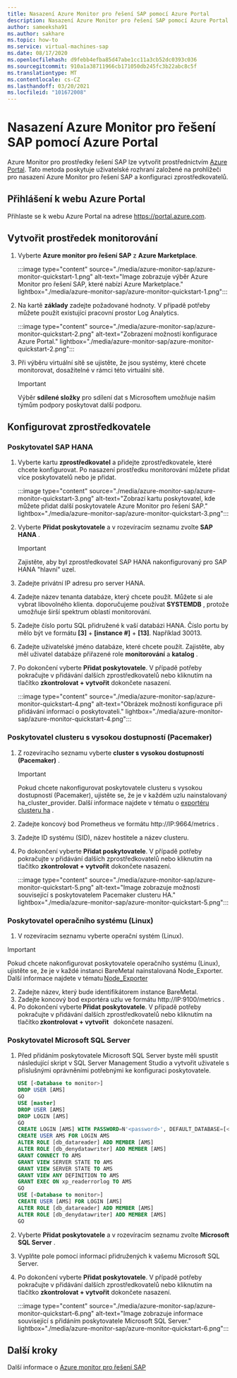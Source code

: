 ```yaml
---
title: Nasazení Azure Monitor pro řešení SAP pomocí Azure Portal
description: Nasazení Azure Monitor pro řešení SAP pomocí Azure Portal
author: sameeksha91
ms.author: sakhare
ms.topic: how-to
ms.service: virtual-machines-sap
ms.date: 08/17/2020
ms.openlocfilehash: d9febb4efba85d47abe1cc11a3cb52dc0393c036
ms.sourcegitcommit: 910a1a38711966cb171050db245fc3b22abc8c5f
ms.translationtype: MT
ms.contentlocale: cs-CZ
ms.lasthandoff: 03/20/2021
ms.locfileid: "101672008"
---
```

# <a name="deploy-azure-monitor-for-sap-solutions-with-azure-portal"></a>Nasazení Azure Monitor pro řešení SAP pomocí Azure Portal

Azure Monitor pro prostředky řešení SAP lze vytvořit prostřednictvím [Azure Portal](https://azure.microsoft.com/features/azure-portal). Tato metoda poskytuje uživatelské rozhraní založené na prohlížeči pro nasazení Azure Monitor pro řešení SAP a konfiguraci zprostředkovatelů.

## <a name="sign-in-to-azure-portal"></a>Přihlášení k webu Azure Portal

Přihlaste se k webu Azure Portal na adrese https://portal.azure.com.

## <a name="create-monitoring-resource"></a>Vytvořit prostředek monitorování

1. Vyberte **Azure monitor pro řešení SAP** z **Azure Marketplace**.

   :::image type="content" source="./media/azure-monitor-sap/azure-monitor-quickstart-1.png" alt-text="Image zobrazuje výběr Azure Monitor pro řešení SAP, které nabízí Azure Marketplace." lightbox="./media/azure-monitor-sap/azure-monitor-quickstart-1.png":::

2. Na kartě **základy** zadejte požadované hodnoty. V případě potřeby můžete použít existující pracovní prostor Log Analytics.

   :::image type="content" source="./media/azure-monitor-sap/azure-monitor-quickstart-2.png" alt-text="Zobrazení možností konfigurace Azure Portal." lightbox="./media/azure-monitor-sap/azure-monitor-quickstart-2.png":::

3. Při výběru virtuální sítě se ujistěte, že jsou systémy, které chcete monitorovat, dosažitelné v rámci této virtuální sítě. 

   > [!IMPORTANT]
   > Výběr **sdílené složky** pro sdílení dat s Microsoftem umožňuje našim týmům podpory poskytovat další podporu.

## <a name="configure-providers"></a>Konfigurovat zprostředkovatele

### <a name="sap-hana-provider"></a>Poskytovatel SAP HANA 

1. Vyberte kartu **zprostředkovatel** a přidejte zprostředkovatele, které chcete konfigurovat. Po nasazení prostředku monitorování můžete přidat více poskytovatelů nebo je přidat. 

   :::image type="content" source="./media/azure-monitor-sap/azure-monitor-quickstart-3.png" alt-text="Zobrazí kartu poskytovatel, kde můžete přidat další poskytovatele Azure Monitor pro řešení SAP." lightbox="./media/azure-monitor-sap/azure-monitor-quickstart-3.png":::

2. Vyberte **Přidat poskytovatele** a v rozevíracím seznamu zvolte **SAP HANA** . 

   > [!IMPORTANT]
   > Zajistěte, aby byl zprostředkovatel SAP HANA nakonfigurovaný pro SAP HANA "hlavní" uzel.

3. Zadejte privátní IP adresu pro server HANA.

4. Zadejte název tenanta databáze, který chcete použít. Můžete si ale vybrat libovolného klienta. doporučujeme používat **SYSTEMDB** , protože umožňuje širší spektrum oblastí monitorování. 

5. Zadejte číslo portu SQL přidružené k vaší databázi HANA. Číslo portu by mělo být ve formátu **[3]**  +  **[instance #]**  +  **[13]**. Například 30013. 

6. Zadejte uživatelské jméno databáze, které chcete použít. Zajistěte, aby měl uživatel databáze přiřazené role **monitorování** a **katalog** . 

7. Po dokončení vyberte **Přidat poskytovatele**. V případě potřeby pokračujte v přidávání dalších zprostředkovatelů nebo kliknutím na tlačítko **zkontrolovat + vytvořit** dokončete nasazení.

   :::image type="content" source="./media/azure-monitor-sap/azure-monitor-quickstart-4.png" alt-text="Obrázek možností konfigurace při přidávání informací o poskytovateli." lightbox="./media/azure-monitor-sap/azure-monitor-quickstart-4.png":::

### <a name="high-availability-cluster-pacemaker-provider"></a>Poskytovatel clusteru s vysokou dostupností (Pacemaker)

1. Z rozevíracího seznamu vyberte **cluster s vysokou dostupností (Pacemaker)** . 

   > [!IMPORTANT]
   > Pokud chcete nakonfigurovat poskytovatele clusteru s vysokou dostupností (Pacemaker), ujistěte se, že je v každém uzlu nainstalovaný ha_cluster_provider. Další informace najdete v tématu o [exportéru clusteru ha](https://github.com/ClusterLabs/ha_cluster_exporter#installation) .

2. Zadejte koncový bod Prometheus ve formátu http://IP:9664/metrics . 
 
3. Zadejte ID systému (SID), název hostitele a název clusteru.

4. Po dokončení vyberte **Přidat poskytovatele**. V případě potřeby pokračujte v přidávání dalších zprostředkovatelů nebo kliknutím na tlačítko **zkontrolovat + vytvořit** dokončete nasazení.

   :::image type="content" source="./media/azure-monitor-sap/azure-monitor-quickstart-5.png" alt-text="Image zobrazuje možnosti související s poskytovatelem Pacemaker clusteru HA." lightbox="./media/azure-monitor-sap/azure-monitor-quickstart-5.png":::


### <a name="os-linux-provider"></a>Poskytovatel operačního systému (Linux) 

1. V rozevíracím seznamu vyberte operační systém (Linux). 

> [!IMPORTANT]
> Pokud chcete nakonfigurovat poskytovatele operačního systému (Linux), ujistěte se, že je v každé instanci BareMetal nainstalovaná Node_Exporter. Další informace najdete v tématu [Node_Exporter](https://github.com/prometheus/node_exporter)

2. Zadejte název, který bude identifikátorem instance BareMetal.
3. Zadejte koncový bod exportéra uzlu ve formátu http://IP:9100/metrics .
4. Po dokončení vyberte **Přidat poskytovatele**. V případě potřeby pokračujte v přidávání dalších zprostředkovatelů nebo kliknutím na tlačítko **zkontrolovat + vytvořit**   dokončete nasazení. 


### <a name="microsoft-sql-server-provider"></a>Poskytovatel Microsoft SQL Server

1. Před přidáním poskytovatele Microsoft SQL Server byste měli spustit následující skript v SQL Server Management Studio a vytvořit uživatele s příslušnými oprávněními potřebnými ke konfiguraci poskytovatele.

   ```sql
   USE [<Database to monitor>]
   DROP USER [AMS]
   GO
   USE [master]
   DROP USER [AMS]
   DROP LOGIN [AMS]
   GO
   CREATE LOGIN [AMS] WITH PASSWORD=N'<password>', DEFAULT_DATABASE=[<Database to monitor>], DEFAULT_LANGUAGE=[us_english], CHECK_EXPIRATION=OFF, CHECK_POLICY=OFF
   CREATE USER AMS FOR LOGIN AMS
   ALTER ROLE [db_datareader] ADD MEMBER [AMS]
   ALTER ROLE [db_denydatawriter] ADD MEMBER [AMS]
   GRANT CONNECT TO AMS
   GRANT VIEW SERVER STATE TO AMS
   GRANT VIEW SERVER STATE TO AMS
   GRANT VIEW ANY DEFINITION TO AMS
   GRANT EXEC ON xp_readerrorlog TO AMS
   GO
   USE [<Database to monitor>]
   CREATE USER [AMS] FOR LOGIN [AMS]
   ALTER ROLE [db_datareader] ADD MEMBER [AMS]
   ALTER ROLE [db_denydatawriter] ADD MEMBER [AMS]
   GO
   ``` 

2. Vyberte **Přidat poskytovatele** a v rozevíracím seznamu zvolte **Microsoft SQL Server** . 

3. Vyplňte pole pomocí informací přidružených k vašemu Microsoft SQL Server. 

4. Po dokončení vyberte **Přidat poskytovatele**. V případě potřeby pokračujte v přidávání dalších zprostředkovatelů nebo kliknutím na tlačítko **zkontrolovat + vytvořit** dokončete nasazení.

     :::image type="content" source="./media/azure-monitor-sap/azure-monitor-quickstart-6.png" alt-text="Image zobrazuje informace související s přidáním poskytovatele Microsoft SQL Server." lightbox="./media/azure-monitor-sap/azure-monitor-quickstart-6.png":::

## <a name="next-steps"></a>Další kroky

Další informace o [Azure monitor pro řešení SAP](azure-monitor-overview.md)
